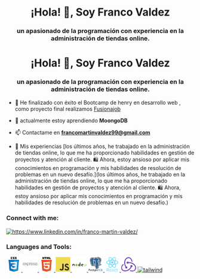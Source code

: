 <h1 align="center">¡Hola! 👋, Soy Franco Valdez</h1>
<h3 align="center">un apasionado de la programación con experiencia en la administración de tiendas online.</h3>
<h1 align="center">¡Hola! 👋, Soy Franco Valdez</h1>
<h3 align="center">un apasionado de la programación con experiencia en la administración de tiendas online.</h3>

- 🔭 He finalizado con éxito el Bootcamp de henry en desarrollo web , como proyecto final realizamos [Fusionajob](https://github.com/felipecalderon/PF-SoyHenry)

- 🌱 actualmente estoy aprendiendo **MoongoDB**

- 📫 Contactame en **francomartinvaldez99@gmail.com**

- 📄 Mis experiencias [los últimos años, he trabajado en la administración de tiendas online, lo que me ha proporcionado habilidades en gestión de proyectos y atención al cliente. 🛍️ Ahora, estoy ansioso por aplicar mis conocimientos en programación y mis habilidades de resolución de problemas en un nuevo desafío.](los últimos años, he trabajado en la administración de tiendas online, lo que me ha proporcionado habilidades en gestión de proyectos y atención al cliente. 🛍️ Ahora, estoy ansioso por aplicar mis conocimientos en programación y mis habilidades de resolución de problemas en un nuevo desafío.)

<h3 align="left">Connect with me:</h3>
<p align="left">
<a href="https://linkedin.com/in/https://www.linkedin.com/in/franco-martin-valdez/" target="blank"><img align="center" src="https://raw.githubusercontent.com/rahuldkjain/github-profile-readme-generator/master/src/images/icons/Social/linked-in-alt.svg" alt="https://www.linkedin.com/in/franco-martin-valdez/" height="30" width="40" /></a>
</p>

<h3 align="left">Languages and Tools:</h3>
<p align="left"> <a href="https://www.w3schools.com/css/" target="_blank" rel="noreferrer"> <img src="https://raw.githubusercontent.com/devicons/devicon/master/icons/css3/css3-original-wordmark.svg" alt="css3" width="40" height="40"/> </a> <a href="https://expressjs.com" target="_blank" rel="noreferrer"> <img src="https://raw.githubusercontent.com/devicons/devicon/master/icons/express/express-original-wordmark.svg" alt="express" width="40" height="40"/> </a> <a href="https://www.w3.org/html/" target="_blank" rel="noreferrer"> <img src="https://raw.githubusercontent.com/devicons/devicon/master/icons/html5/html5-original-wordmark.svg" alt="html5" width="40" height="40"/> </a> <a href="https://developer.mozilla.org/en-US/docs/Web/JavaScript" target="_blank" rel="noreferrer"> <img src="https://raw.githubusercontent.com/devicons/devicon/master/icons/javascript/javascript-original.svg" alt="javascript" width="40" height="40"/> </a> <a href="https://nodejs.org" target="_blank" rel="noreferrer"> <img src="https://raw.githubusercontent.com/devicons/devicon/master/icons/nodejs/nodejs-original-wordmark.svg" alt="nodejs" width="40" height="40"/> </a> <a href="https://www.postgresql.org" target="_blank" rel="noreferrer"> <img src="https://raw.githubusercontent.com/devicons/devicon/master/icons/postgresql/postgresql-original-wordmark.svg" alt="postgresql" width="40" height="40"/> </a> <a href="https://reactjs.org/" target="_blank" rel="noreferrer"> <img src="https://raw.githubusercontent.com/devicons/devicon/master/icons/react/react-original-wordmark.svg" alt="react" width="40" height="40"/> </a> <a href="https://redux.js.org" target="_blank" rel="noreferrer"> <img src="https://raw.githubusercontent.com/devicons/devicon/master/icons/redux/redux-original.svg" alt="redux" width="40" height="40"/> </a> <a href="https://tailwindcss.com/" target="_blank" rel="noreferrer"> <img src="https://www.vectorlogo.zone/logos/tailwindcss/tailwindcss-icon.svg" alt="tailwind" width="40" height="40"/> </a> </p>

